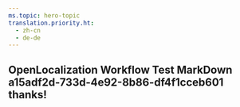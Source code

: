 ```yaml
---
ms.topic: hero-topic
translation.priority.ht: 
  - zh-cn
  - de-de
---
```

## OpenLocalization Workflow Test MarkDown a15adf2d-733d-4e92-8b86-df4f1cceb601 thanks!
